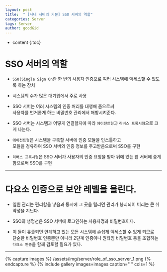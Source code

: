 ```yaml
---
layout: post
title:  " [사내 서버의 기본] SSO 서버의 역할"
categories: Server
tags: Server
author: goodGid
---
```

* content
{:toc}


# SSO 서버의 역할

* `SSO(Single Sign On`란 한 번의 사용자 인증으로 여러 시스템에 액세스할 수 있도록 하는 장치

* 시스템의 수가 많은 대기업에서 주로 사용

* SSO 서버는 여러 시스템의 인증 처리를 대행해 줌으로써 <br> 사용자를 번거롭게 하는 비밀번호 관리에서 해방시켜준다.

* SSO 서버는 시스템과 어떻게 연결할지에 따라 `에이전트형`과 `리버스 프록시형`으로 크게 나눈다.

* `에이전트형`은 시스템을 구축할 서버에 인증 모듈을 인스톨하고 <br> 모듈을 경유하여 SSO 서버와 인증 정보를 주고받음으로써 SSO를 구현

* `리버스 프록시형`은 SSO 서버가 사용자의 인증 요청을 받아 뒤에 있는 웹 서버에 중계함으로써 SSO를 구현

---

# 다요소 인증으로 보안 레벨을 올린다.

* 일원 관리는 편리함을 낳음과 동시에 그 곳을 털리면 관리가 붕괴되어 버리는 큰 취약성을 지닌다.

* SSO의 생명선은 SSO 서버에 로그인하는 사용자명과 비밀번호이다.

* 이 둘이 유출되면 연계하고 있는 모든 시스템에 손쉽게 액세스할 수 있게 되므로 <br> 단순한 비밀번호 인증뿐만 아니라 2단계 인증이나 원타임 비밀번호 등을 조합하는 `다요소 인증`을 함께 검토할 필요가 있다.

---


{% capture images %}
    /assets/img/server/role_of_sso_server_1.png
{% endcapture %}
{% include gallery images=images caption=" " cols=1 %}

